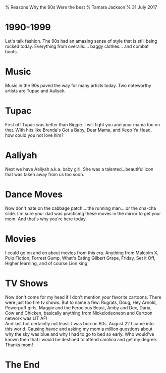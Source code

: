 % Reasons Why the 90s Were the best
% Tamara Jackson
% 31 July 2017

# 1990-1999

<aside class="notes">
Let's talk fashion. The 90s had an amazing sense of style that is still being rocked today. 
Everything from overalls.... baggy clothes... and combat boots.
</aside>

# Music

<aside class="notes">
Music in the 90s paved the way for many artists today. Two noteworthy artists are Tupac and Aaliyah. 
</aside>


# Tupac
<aside class="notes"> 
First off Tupac was better than Biggie. I will fight you and your mama too on that. With hits like
Brenda's Got a Baby, Dear Mama, and Keep Ya Head, how could you not love him?
</aside>

# Aaliyah

<aside class="notes">
Next we have Aaliyah a.k.a. baby girl. She was a talented...beautiful icon that was taken away from us too soon.
</aside>

# Dance Moves

<aside class="notes">
Now don't hate on the cabbage patch....the running man....or the cha-cha slide. I'm sure your dad
was practicing these moves in the mirror to get your mom. And that's why you're here today. 
</aside>

# Movies

<aside class="notes">
I could go on and on about movies from this era. Anything from Malcolm X, Pulp Fiction, Forrest Gump, What's Eating Gilbert Grape, Friday, Set it Off, Higher learning, and of course Lion king. 
</aside>

# TV Shows

<aside class="notes">
Now don't come for my head if I don't mention your favorite cartoons. There were just too fire tv shows. But to name a 
few: Rugrats, Doug, Hey Arnold, Powerpuff girls, Maggie and the Ferocious Beast, Amby and Dex, Daria, Cow and Chicken, basically anything from Nickelodeoneon and Cartoon network was LIT AF!
</aside>

<aside class="notes">
And last but certaintly not least. I was born in 90s. August 22 I came into this world. Causing havoc and asking
my mom a million questions about why the sky was blue and why I had to go to bed so early.
Who would've known then that i would be destined to attend carolina and get my degree. Thanks mom! 
</aside>

# The End












